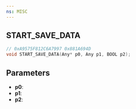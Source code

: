 ```yaml
---
ns: MISC
---
```

## START_SAVE_DATA

```c
// 0xA9575F812C6A7997 0x881A694D
void START_SAVE_DATA(Any* p0, Any p1, BOOL p2);
```


## Parameters
* **p0**: 
* **p1**: 
* **p2**: 

